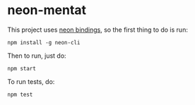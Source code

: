 # neon-mentat

This project uses [neon bindings](https://github.com/neon-bindings/neon#getting-started), so the first thing to do is run:

```npm install -g neon-cli```

Then to run, just do:

```npm start```

To run tests, do:

```npm test```
